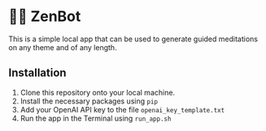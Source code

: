 # 🧘‍♂️ ZenBot

This is a simple local app that can be used to generate guided meditations on any theme and of any length.

## Installation

[//]: # (Numbered list)
1. Clone this repository onto your local machine.
2. Install the necessary packages using `pip`
3. Add your OpenAI API key to the file `openai_key_template.txt`
4. Run the app in the Terminal using `run_app.sh`
